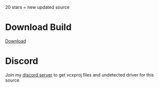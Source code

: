 
20 stars = new updated source
# Download Build
[Download](https://bit.ly/3Zl3d2e)
          
# Discord
Join my [discord server](https://discord.gg/YzpCypQyNw) to get vcxproj files and undetected driver for this source
